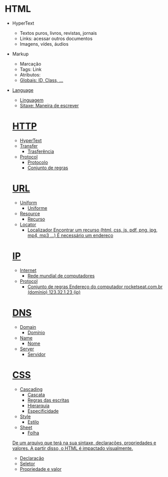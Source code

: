 # HTML
- HyperText
  - Textos puros, livros, revistas, jornais
  - Links: acessar outros documentos
  - Imagens, vídes, áudios
- Markup
  - Marcação
  - Tags: <a> Link </a>
  - Atributos: <a href="https://rocketseat.com.br">
  - Globais: ID, Class, ...
- Language
  - Linguagem
  - Sitaxe: Maneira de escrever

  # HTTP
  - HyperText
  - Transfer
    - Trasferência
  - Protocol
    - Protocolo
    - Conjunto de regras

  # URL
  - Uniform
    - Uniforme
  - Resource
    - Recurso
  - Locator
    - Localizador
  Encontrar um recurso (html, css, js, pdf, png, jpg, mp4, mp3 ...)
  É necessário um endereço

  # IP
  - Internet
    - Rede mundial de computadores
  - Protocol
    - Conjunto de regras
  Endereço do computador
  rocketseat.com.br (domínio)
  123.32.1.23 (ip)

  # DNS
  - Domain
    - Domínio
  - Name
    - Nome
  - Server
    - Servidor

  # CSS
  - Cascading
    - Cascata
    - Regras das escritas
    - Hierarquia
    - Especificidade
  - Style
    - Estilo
  - Sheet
    - Folha

  De um arquivo que terá na sua sintaxe, declarações, propriedades e valores.
  A partir disso, o HTML é impactado visualmente.

  - Declaração
  - Seletor
  - Propriedade e valor